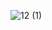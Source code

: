 <!--
author: thyme
date: 2020-06-01
title: 实验五 关联分析
tags: 
category: 数据挖掘
status: python 
summary: 数据挖掘
-->


![12 (1)](http://www.thyme.org.cn:82/images/5.png)



